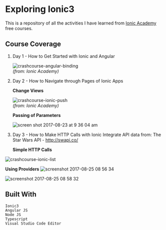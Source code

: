 # Exploring Ionic3

This is a repository of all the activities I have learned from [Ionic Academy](url) free courses.

## Course Coverage
1. Day 1 - How to Get Started with Ionic and Angular

    ![crashcourse-angular-binding](https://user-images.githubusercontent.com/13605349/29609879-c829f73e-87f8-11e7-9e6c-b5a3f00c2852.gif) <br />
    *(from: Ionic Academy)*

2. Day 2 - How to Navigate through Pages of Ionic Apps

    **Change Views**

    ![crashcourse-ionic-push](https://user-images.githubusercontent.com/13605349/29605239-705f6b78-87ea-11e7-98eb-f49d8d386df4.gif)<br />
     *(from: Ionic Academy)*

    **Passing of Parameters**

    ![screen shot 2017-08-23 at 9 36 04 am](https://user-images.githubusercontent.com/13605349/29605168-35e0ae94-87ea-11e7-9117-2935d08c90fc.png)
    
3. Day 3 - How to Make HTTP Calls with Ionic
   Integrate API data from: The Star Wars API -  http://swapi.co/

   **Simple HTTP Calls**

![crashcourse-ionic-list](https://user-images.githubusercontent.com/13605349/29704434-1b01ed04-897a-11e7-84ef-20d280707515.gif)


**Using Providers**
![screenshot 2017-08-25 08 56 34](https://user-images.githubusercontent.com/13605349/29703295-3883c302-8975-11e7-9171-9b20f81c3360.png)

![screenshot 2017-08-25 08 58 32](https://user-images.githubusercontent.com/13605349/29703262-1e7e9fc2-8975-11e7-9d7c-395f4314bf90.png)



## Built With
    Ionic3
    Angular JS
    Node JS
    Typescript
    Visual Studio Code Editor
